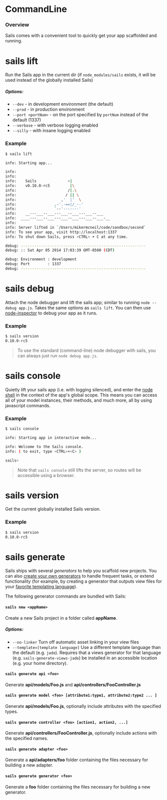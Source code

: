 # CommandLine

### Overview
Sails comes with a convenient tool to quickly get your app scaffolded and running.



# sails lift

Run the Sails app in the current dir (if `node_modules/sails` exists, it will be used instead of the globally installed Sails)

##### Options:

  * `--dev` - in development environment (the default)
  * `--prod` - in production environment
  * `--port <portNum>` - on the port specified by `portNum` instead of the default (1337)
  * `--verbose` - with verbose logging enabled
  * `--silly` - with insane logging enabled
  

### Example

```sh
$ sails lift

info: Starting app...

info: 
info: 
info:    Sails              <|
info:    v0.10.0-rc5         |\
info:                       /|.\
info:                      / || \
info:                    ,'  |'  \
info:                 .-'.-==|/_--'
info:                 `--'-------' 
info:    __---___--___---___--___---___--___
info:  ____---___--___---___--___---___--___-__
info: 
info: Server lifted in `/Users/mikermcneil/code/sandbox/second`
info: To see your app, visit http://localhost:1337
info: To shut down Sails, press <CTRL> + C at any time.

debug: --------------------------------------------------------
debug: :: Sat Apr 05 2014 17:03:39 GMT-0500 (CDT)

debug: Environment : development
debug: Port        : 1337
debug: --------------------------------------------------------
```







# sails debug

Attach the node debugger and lift the sails app; similar to running `node --debug app.js`.  Takes the same options as `sails lift`.  You can then use [node-inspector](https://github.com/node-inspector/node-inspector) to debug your app as it runs.


### Example

```sh
$ sails version
0.10.0-rc5
```




> To use the standard (command-line) node debugger with sails, you can always just run `node debug app.js`.

# sails console

Quietly lift your sails app (i.e. with logging silenced), and enter the [node shell](http://nodejs.org/api/repl.html) in the context of the app's global scope.  This means you can access all of your model instances, their methods, and much more, all by using javascript commands.  

### Example

```sh
$ sails console

info: Starting app in interactive mode...

info: Welcome to the Sails console.
info: ( to exit, type <CTRL>+<C> )

sails> 
```

> Note that `sails console` still lifts the server, so routes will be accessible using a browser.



# sails version

Get the current globally installed Sails version.

### Example

```sh
$ sails version
0.10.0-rc5
```





# sails generate

Sails ships with several *generators* to help you scaffold new projects.  You can also [create your own generators](https://github.com/balderdashy/sails-docs/blob/master/Guide:%20Using%20Generators.md) to handle frequent tasks, or extend functionality (for example, by creating a generator that outputs view files for your [favorite templating language](https://github.com/balderdashy/sails-generate-views-jade)).

The following generator commands are bundled with Sails:

#### `sails new <appName>`
Create a new Sails project in a folder called **appName**.

##### Options:

  * `--no-linker` Turn off automatic asset linking in your view files
  * `--template=[template language]` Use a different template language than the default (e.g. `jade`).  Requires that a views generator for that language (e.g. `sails-generate-views-jade`) be installed in an accessible location (e.g. your home directory).

#### `sails generate api <foo>`
Generate **api/models/Foo.js** and **api/controllers/FooController.js**

#### `sails generate model <foo> [attribute1:type1, attribute2:type2 ... ]`
Generate **api/models/Foo.js**, optionally include attributes with the specified types.

#### `sails generate controller <foo> [action1, action2, ...]`
Generate **api/controllers/FooController.js**, optionally include actions with the specified names.

#### `sails generate adapter <foo>`
Generate a **api/adapters/foo** folder containing the files necessary for building a new adapter.

#### `sails generate generator <foo>`
Generate a **foo** folder containing the files necessary for building a new generator.

